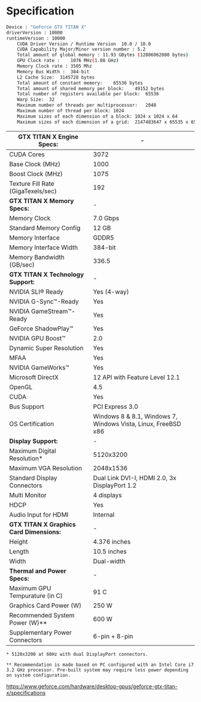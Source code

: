 # Specification
```sh
Device : "GeForce GTX TITAN X"
driverVersion : 10000
runtimeVersion : 10000
	CUDA Driver Version / Runtime Version  10.0 / 10.0
	CUDA Capability Major/Minor version number : 5.2
	Total amount of global memory : 11.93 GBytes (12806062080 bytes)
	GPU Clock rate :	1076 MHz(1.08 GHz)
	Memory Clock rate :	3505 Mhz
	Memory Bus Width :	384-bit
	L2 Cache Size:	3145728 bytes
	Total amount of constant memory:	65536 bytes
	Total amount of shared memory per block:	49152 bytes
	Total number of registers available per block:	65536
	Warp Size:	32
	Maximum number of threads per multiprocessor:	2048
	Maximum number of thread per block:	1024
	Maximum sizes of each dimension of a block:	1024 x 1024 x 64
	Maximum sizes of each dimension of a grid:	2147483647 x 65535 x 65535
```

GTX TITAN X Engine Specs: | -
---|---
CUDA Cores | 3072
Base Clock (MHz) | 1000
Boost Clock (MHz) | 1075
Texture Fill Rate (GigaTexels/sec) | 192
**GTX TITAN X Memory Specs:** | -
Memory Clock | 7.0 Gbps
Standard Memory Config | 12 GB
Memory Interface | GDDR5
Memory Interface Width | 384-bit
Memory Bandwidth (GB/sec) | 336.5
**GTX TITAN X Technology Support:** | -
NVIDIA SLI® Ready | Yes (4-way)
NVIDIA G-Sync™-Ready | Yes
NVIDIA GameStream™-Ready | Yes
GeForce ShadowPlay™ | Yes
NVIDIA GPU Boost™ | 2.0
Dynamic Super Resolution | Yes
MFAA | Yes
NVIDIA GameWorks™ | Yes
Microsoft DirectX | 12 API with Feature Level 12.1
OpenGL | 4.5
CUDA | Yes
Bus Support | PCI Express 3.0 
OS Certification | Windows 8 & 8.1, Windows 7, Windows Vista, Linux, FreeBSD x86
**Display Support:** | -
Maximum Digital Resolution* | 5120x3200
Maximum VGA Resolution | 2048x1536
Standard Display Connectors | Dual Link DVI-I, HDMI 2.0, 3x DisplayPort 1.2 
Multi Monitor | 4 displays
HDCP | Yes
Audio Input for HDMI | Internal
**GTX TITAN X Graphics Card Dimensions:** | -
Height | 4.376 inches
Length | 10.5 inches
Width | Dual-width
**Thermal and Power Specs:** | -
Maximum GPU Tempurature (in C) | 91 C
Graphics Card Power (W) | 250 W
Recommended System Power (W)** |600 W
Supplementary Power Connectors | 6-pin + 8-pin

`* 5120x3200 at 60Hz with dual DisplayPort connectors.`

`** Recommendation is made based on PC configured with an Intel Core i7 3.2 GHz processor. Pre-built system may require less power depending on system configuration.`

<https://www.geforce.com/hardware/desktop-gpus/geforce-gtx-titan-x/specifications>
